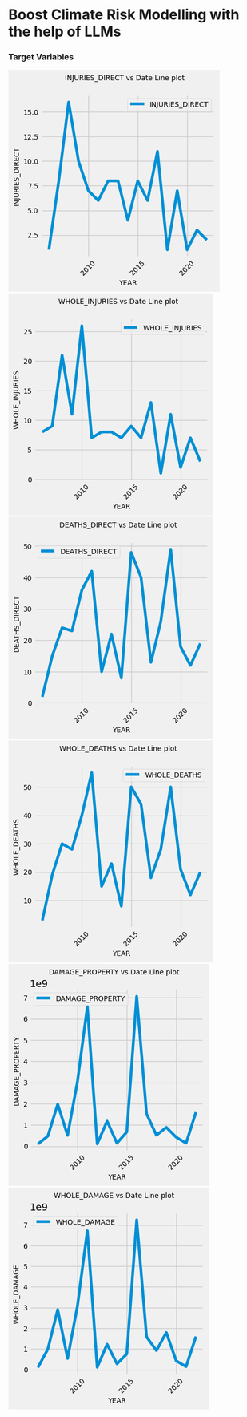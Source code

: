 # Boost Climate Risk Modelling with the help of LLMs





### Target Variables
![](images/injuries_direct.png) ![](images/whole_injuries.png)
![](images/deaths_direct.png) ![](images/whole_deaths.png)
![](images/damage_property.png) ![](images/whole_damage.png)
